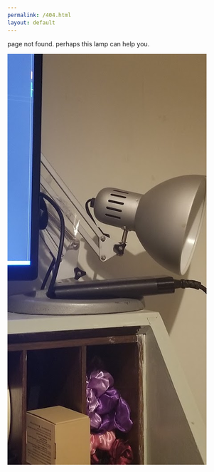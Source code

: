 ```yaml
---
permalink: /404.html
layout: default
---
```



<html>
    <body>
      <p>page not found. perhaps this lamp can help you.</p>
      <img src="/assets/images/lamp.jpg" alt="lamp">
    </body>
</html>